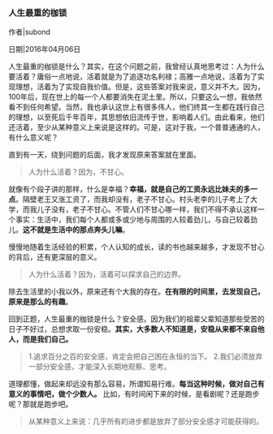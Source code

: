### 人生最重的枷锁

作者|subond

日期|2016年04月06日

人生最重的枷锁是什么？其实，在这个问题之前，我曾经认真地思考过：人为什么要活着？庸俗一点地说，活着就是为了追逐功名利禄；高雅一点地说，活着为了实现理想，活着为了实现自我价值。但是，这些答案对我来说，意义并不大。因为，100年后，现在世上的每一个人都要消失在泥土里。所以，只要这么一想，我依然看不到任何希望。当然，我也承认这世上有很多伟人，他们终其一生都在践行自己的理想，以至死后千年百年，其思想依旧流传于世，影响着人们。由此看来，他们还活着，至少从某种意义上来说是这样的。可是，这对于我，一个普普通通的人，有什么意义呢？

直到有一天，绕到问题的后面，我才发现原来答案就在里面。

> 人为什么活着？因为，不甘心。

就像有个段子讲的那样，什么是幸福？**幸福，就是自己的工资永远比妹夫的多一点**。隔壁老王又涨工资了，而我却没有，老子不甘心。村头老李的儿子考上了大学，而我儿子没有，老子不甘心。不管人们不甘心哪一样，我们不得不承认这样一个事实：生活中，我们每个人都或多或少地与周围的人较着劲儿，与自己较着劲儿。**这不就是生活中的那点奔头儿嘛**。

慢慢地随着生活经验的积累，个人认知的成长，读的书也越来越多，才发现不甘心的背后，还有更深层的意义。

> 人为什么活着？因为，活着可以探求自己的边界。

除去生活里的小我以外，原来还有个大我的存在。**在有限的时间里，去发现自己，原来是那么的有趣**。

回到正题，人生最重的枷锁是什么？安全感。因为我们的祖辈父辈知道那些受苦的日子不好过，总想求取一份安稳。**其实，大多数人不知道是，安稳从来都不来自他人，而是我们自己。**

> 1.追求百分之百的安全感，肯定会把自己困在永恒的当下。
> 2.我们必须放弃一部分安全感，才能深入长期地观察、思考。

道理都懂，做起来却远没有那么容易，所谓知易行难。**每当这种时候，做对自己有意义的事情吧，做个少数人。** 比如，有时间闲下来的时候，是看剧呢？还是跑步呢？那就是跑步吧。

> 从某种意义上来说：几乎所有的进步都是放弃了部分安全感才可能获得的。
